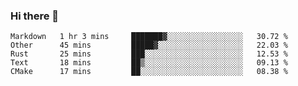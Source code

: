 ### Hi there 👋

<!--
**WShiBin/WShiBin** is a ✨ _special_ ✨ repository because its `README.md` (this file) appears on your GitHub profile.

Here are some ideas to get you started:

- 🔭 I’m currently working on ...
- 🌱 I’m currently learning ...
- 👯 I’m looking to collaborate on ...
- 🤔 I’m looking for help with ...
- 💬 Ask me about ...
- 📫 How to reach me: ...
- 😄 Pronouns: ...
- ⚡ Fun fact: ...
-->

<!--START_SECTION:waka-->
```text
Markdown   1 hr 3 mins     ███████▓░░░░░░░░░░░░░░░░░   30.72 % 
Other      45 mins         █████▓░░░░░░░░░░░░░░░░░░░   22.03 % 
Rust       25 mins         ███░░░░░░░░░░░░░░░░░░░░░░   12.53 % 
Text       18 mins         ██▒░░░░░░░░░░░░░░░░░░░░░░   09.13 % 
CMake      17 mins         ██░░░░░░░░░░░░░░░░░░░░░░░   08.38 % 
```
<!--END_SECTION:waka-->
